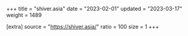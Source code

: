 +++
title = "shiver.asia"
date = "2023-02-01"
updated = "2023-03-17"
weight = 1489

[extra]
source = "https://shiver.asia/"
ratio = 100
size = 1
+++
